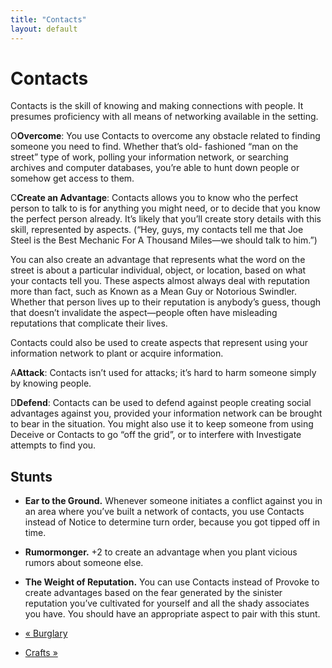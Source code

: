 ```yaml
---
title: "Contacts"
layout: default
---
```


#  Contacts

Contacts is the skill of knowing and making connections with people. It
presumes proficiency with all means of networking available in the setting.

<span class="fate_font">O</span>**Overcome**: You use Contacts to overcome any
obstacle related to finding someone you need to find. Whether that’s old-
fashioned “man on the street” type of work, polling your information network,
or searching archives and computer databases, you’re able to hunt down people
or somehow get access to them.

<span class="fate_font">C</span>**Create an Advantage**: Contacts allows you to
know who the perfect person to talk to is for anything you might need, or to
decide that you know the perfect person already. It’s likely that you’ll
create story details with this skill, represented by aspects. (“Hey, guys, my
contacts tell me that Joe Steel is the <span class="aspect">Best Mechanic For A
Thousand Miles</span>—we should talk to him.”)

You can also create an advantage that represents what the word on the street
is about a particular individual, object, or location, based on what your
contacts tell you. These aspects almost always deal with reputation more than
fact, such as <span class="aspect">Known as a Mean Guy</span> or
<span class="aspect">Notorious Swindler</span>. Whether that person lives up to their
reputation is anybody’s guess, though that doesn’t invalidate the
aspect—people often have misleading reputations that complicate their lives.

Contacts could also be used to create aspects that represent using your
information network to plant or acquire information.

<span class="fate_font">A</span>**Attack**: Contacts isn’t used for attacks; it’s hard
to harm someone simply by knowing people.

<span class="fate_font">D</span>**Defend**: Contacts can be used to defend against
people creating social advantages against you, provided your information
network can be brought to bear in the situation. You might also use it to keep
someone from using Deceive or Contacts to go “off the grid”, or to interfere
with Investigate attempts to find you.

## Stunts

  * **Ear to the Ground.** Whenever someone initiates a conflict against you in an area where you’ve built a network of contacts, you use Contacts instead of Notice to determine turn order, because you got tipped off in time.
  * **Rumormonger.** +2 to create an advantage when you plant vicious rumors about someone else.
  * **The Weight of Reputation.** You can use Contacts instead of Provoke to create advantages based on the fear generated by the sinister reputation you’ve cultivated for yourself and all the shady associates you have. You should have an appropriate aspect to pair with this stunt.

  * [« Burglary](/fate-srd/fate-core/burglary)
  * [Crafts »](/fate-srd/fate-core/crafts)

